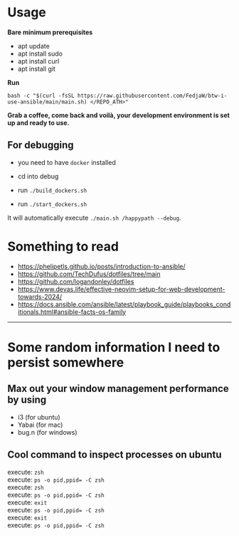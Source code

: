 # Usage

**Bare minimum prerequisites**

- apt update
- apt install sudo
- apt install curl
- apt install git

**Run**

```SHELL
bash -c "$(curl -fsSL https://raw.githubusercontent.com/FedjaW/btw-i-use-ansible/main/main.sh) </REPO_ATH>"
```

**Grab a coffee, come back and voilà, your development environment is set up and ready to use.**

## For debugging

- you need to have `docker` installed

- cd into debug
- run `./build_dockers.sh`
- run `./start_dockers.sh`

It will automatically execute `./main.sh /happypath --debug`.

# Something to read

- https://phelipetls.github.io/posts/introduction-to-ansible/
- https://github.com/TechDufus/dotfiles/tree/main
- https://github.com/logandonley/dotfiles
- https://www.devas.life/effective-neovim-setup-for-web-development-towards-2024/
- https://docs.ansible.com/ansible/latest/playbook_guide/playbooks_conditionals.html#ansible-facts-os-family

---

# Some random information I need to persist somewhere

## Max out your window management performance by using

- i3 (for ubuntu)
- Yabai (for mac)
- bug.n (for windows)

## Cool command to inspect processes on ubuntu

execute: `zsh`\
execute: `ps -o pid,ppid= -C zsh`\
execute: `zsh`\
execute: `ps -o pid,ppid= -C zsh`\
execute: `exit`\
execute: `ps -o pid,ppid= -C zsh`\
execute: `exit`\
execute: `ps -o pid,ppid= -C zsh`
